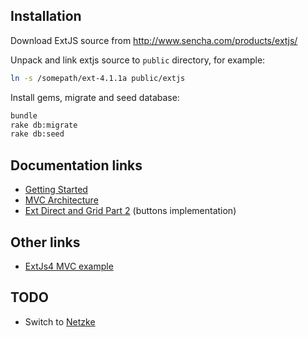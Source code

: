 ## Installation

Download ExtJS source from http://www.sencha.com/products/extjs/

Unpack and link extjs source to `public` directory, for example:

```bash
ln -s /somepath/ext-4.1.1a public/extjs
```

Install gems, migrate and seed database:

```bash
bundle
rake db:migrate
rake db:seed
```

## Documentation links

* [Getting Started](http://docs.sencha.com/ext-js/4-1/#!/guide/getting_started)
* [MVC Architecture](http://docs.sencha.com/ext-js/4-1/#!/guide/application_architecture)
* [Ext Direct and Grid Part 2](http://docs.sencha.com/ext-js/4-1/#!/guide/direct_grid_pt2) (buttons implementation)

## Other links

 * [ExtJs4 MVC example](https://github.com/lucassus/extjs4-account-manager)

## TODO

* Switch to [Netzke](http://netzke.org/)
